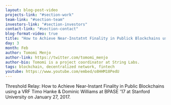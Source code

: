 ```yaml
---
layout: blog-post-video
projects-link: "#section-work"
team-link: "#section-team"
investors-link: "#section-investors"
contact-link: "#section-contact"
blog-format-video: true
title: "How to Achieve Near-Instatnt Finality in Publick Blockchains using a VRF"
day: 3
month: Feb
author: Tomomi Menjo
author-link: https://twitter.com/tomomi_menjo
author-bio: Tomomi is a project coordinator at String Labs.
tags: blockchain, decentralized network, fintech
youtube: https://www.youtube.com/embed/o8HHM18PedU
---
```

Threshold Relay: How to Achieve Near-Instant Finality in Public Blockchains using a VRF 
Timo Hanke & Dominic Williams at BPASE '17 at Stanford University on January 27, 2017. 